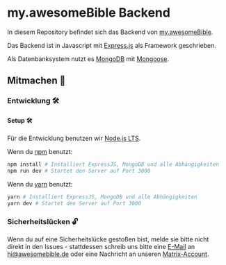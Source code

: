 # my.awesomeBible Backend
In diesem Repository befindet sich das Backend von [my.awesomeBible](https://codeberg.org/awesomebible/my-frontend).

Das Backend ist in Javascript mit [Express.js](https://expressjs.com) als Framework geschrieben.

Als Datenbanksystem nutzt es [MongoDB](https://www.mongodb.com/) mit [Mongoose](https://mongoosejs.com/).

## Mitmachen 🦄
### Entwicklung 🛠
#### Setup 🛠
Für die Entwicklung benutzen wir [Node.js LTS](https://nodejs.org/de/download/).

Wenn du [npm](https://nodejs.org/de/) benutzt:
```sh
npm install # Installiert ExpressJS, MongoDB und alle Abhängigkeiten
npm run dev # Startet den Server auf Port 3000
```

Wenn du [yarn](https://yarnpkg.com/) benutzt:
```sh
yarn # Installiert ExpressJS, MongoDB und alle Abhängigkeiten
yarn dev # Startet den Server auf Port 3000
```
### Sicherheitslücken 🔓

Wenn du auf eine Sicherheitslücke gestoßen bist, melde sie bitte nicht direkt in den Issues - stattdessen schreib uns bitte eine [E-Mail](mailto:hi@awesomebible.de) an [hi@awesomebible.de](mailto:hi@awesomebible.de) oder eine Nachricht an unseren [Matrix-Account](https://matrix.to/#/@hbenjamin:kde.org).
